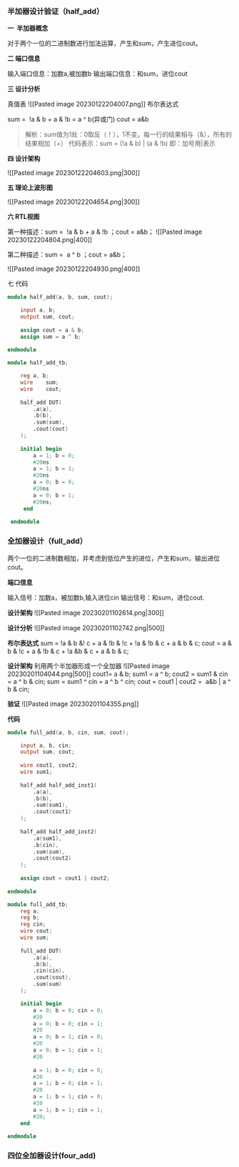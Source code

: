 ### 半加器设计验证（half_add）

**一  半加器概念**

对于两个一位的二进制数进行加法运算，产生和sum，产生进位cout。

**二 端口信息**

输入端口信息：加数a,被加数b
输出端口信息：和sum，进位cout

**三 设计分析**

真值表
![[Pasted image 20230122204007.png]]
布尔表达式

sum =  !a & b + a & !b = a ^ b(异或门)
cout = a&b

> 解析：sum值为1处：0取反（！），1不变。每一行的结果相与（&），所有的结果相加（+）
> 代码表示：sum = (!a & b) | (a & !b)
> 即：加号用|表示

**四 设计架构**

![[Pasted image 20230122204603.png|300]]

**五 理论上波形图**

![[Pasted image 20230122204654.png|300]]

**六 RTL视图**

第一种描述：sum =  !a & b + a & !b ；cout = a&b；
![[Pasted image 20230122204804.png|400]]

第二种描述：sum =  a ^ b ；cout = a&b；

![[Pasted image 20230122204930.png|400]]

七 代码

```verilog
module half_add(a, b, sum, cout);

    input a, b;
    output sum, cout;
    
    assign cout = a & b;
    assign sum = a ^ b;
    
endmodule
```

```verilog
module half_add_tb;

    reg a, b;
    wire    sum;
    wire 	cout;
    
    half_add DUT(
        .a(a),
        .b(b),
        .sum(sum),
        .cout(cout)
    );
    
    initial begin
        a = 1; b = 0;
        #20ns
        a = 1; b = 1;
        #20ns
        a = 0; b = 0;
        #20ns
        a = 0; b = 1;
        #20ns;
     end

 endmodule
```
### 全加器设计（full_add）

两个一位的二进制数相加，并考虑到低位产生的进位，产生和sum，输出进位cout。

**端口信息**

输入信号：加数a，被加数b,输入进位cin
输出信号：和sum，进位cout.

**设计架构**
![[Pasted image 20230201102614.png|300]]

**设计分析**
![[Pasted image 20230201102742.png|500]]

**布尔表达式**
sum = !a & b &! c + a & !b & !c + !a & !b & c + a & b & c;
cout = a & b & !c + a & !b & c + !a &b & c + a & b & c;

**设计架构**
利用两个半加器形成一个全加器
![[Pasted image 20230201104044.png|500]]
cout1= a & b;
sum1 = a ^ b;
cout2 = sum1 & cin = a ^ b & cin;
sum = sum1 ^ cin = a ^ b ^ cin;
cout = cout1 | cout2 =  a&b | a ^ b & cin;

**验证**
![[Pasted image 20230201104355.png]]

**代码**

```verilog
module full_add(a, b, cin, sum, cout);

    input a, b, cin;
    output sum, cout;
    
    wire cout1, cout2;
    wire sum1;
    
    half_add half_add_inst1(
        .a(a),
        .b(b),
        .sum(sum1),
        .cout(cout1)
    );
    
    half_add half_add_inst2(
        .a(sum1),
        .b(cin),
        .sum(sum),
        .cout(cout2)
    );
    
    assign cout = cout1 | cout2;
    
endmodule
```

```verilog
module full_add_tb;
	reg a;
	reg b;
	reg cin;
	wire cout;
	wire sum;
	
    full_add DUT(
        .a(a),
        .b(b),
        .cin(cin),
        .cout(cout),
        .sum(sum)
    );

    initial begin
        a = 0; b = 0; cin = 0;
        #20
        a = 0; b = 0; cin = 1;
        #20
        a = 0; b = 1; cin = 0;
        #20
        a = 0; b = 1; cin = 1;
        #20
        
        a = 1; b = 0; cin = 0;
        #20
        a = 1; b = 0; cin = 1;
        #20
        a = 1; b = 1; cin = 0;
        #20
        a = 1; b = 1; cin = 1;
        #20;
    end

endmodule
```

### 四位全加器设计(four_add)
